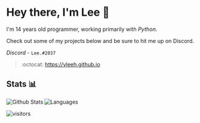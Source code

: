 # Hey there, I'm Lee 👋 
I'm 14 years old programmer, working primarily with _Python_. 

Check out some of my projects below and be sure to hit me up on Discord.

_Discord_ - `Lee.#2037` <br>

> :octocat: https://vleeh.github.io

## Stats 📊

<img align="left" alt="Github Stats" src="https://github-readme-stats.vercel.app/api?username=vLeeH&count_private=true&line_height=21&show_icons=true&theme=dracula&hide_border=true"/> <img align="" alt="Languages" src="https://github-readme-stats.vercel.app/api/top-langs/?username=vLeeH&layout=compact&card_width=250&theme=dracula&hide_border=true"/>

![visitors](https://komarev.com/ghpvc/?username=vLeeH&color=blue)

